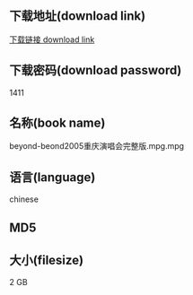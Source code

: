 ## 下载地址(download link)
[下载链接 download link](https://tutu365.netlify.app/?s=beyond-beond2005%E9%87%8D%E5%BA%86%E6%BC%94%E5%94%B1%E4%BC%9A%E5%AE%8C%E6%95%B4%E7%89%88.mpg)

## 下载密码(download password)
1411

## 名称(book name)
beyond-beond2005重庆演唱会完整版.mpg.mpg

## 语言(language)
chinese

## MD5


## 大小(filesize)
2 GB
